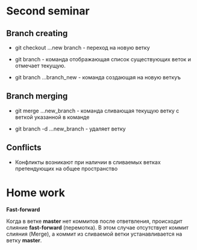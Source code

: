 # Second seminar

## Branch creating

* git checkout ...new branch - переход на новую ветку

* git branch - команда отображающая список существующих веток и отмечает текущую.

* git branch ...branch_new - команда создающая на новую веткуъ

## Branch merging

* git merge ...new_branch - команда сливающая текущую ветку с веткой указанной в команде

* git branch -d ...new_branch - удаляет ветку

## Conflicts

* Конфликты возникают при наличии в сливаемых ветках претендующих на общее пространство

# Home work
**Fast-forward**

Когда в ветке **master** нет коммитов после ответвления, происходит слияние **fast-forward** (перемотка). В этом случае отсутствует коммит слияния (Merge), а коммит из сливаемой ветки устанавливается на ветку **master**.